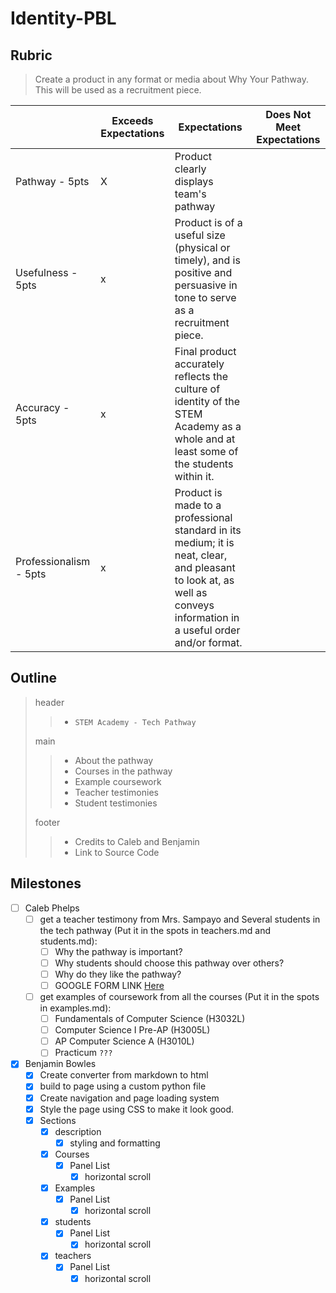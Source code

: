 # Identity-PBL

## Rubric

> Create a product in any format or media about Why Your Pathway. This will be used as a recruitment piece.

|                        | Exceeds Expectations | Expectations                                                                                                                                                          | Does Not Meet Expectations |
| ---------------------- | -------------------- | --------------------------------------------------------------------------------------------------------------------------------------------------------------------- | -------------------------- |
| Pathway - 5pts         | X                    | Product clearly displays team's pathway                                                                                                                               |                            |
| Usefulness - 5pts      | x                    | Product is of a useful size (physical or timely), and is positive and persuasive in tone to serve as a recruitment piece.                                             |                            |
| Accuracy - 5pts        | x                    | Final product accurately reflects the culture of identity of the STEM Academy as a whole and at least some of the students within it.                                 |                            |
| Professionalism - 5pts | x                    | Product is made to a professional standard in its medium; it is neat, clear, and pleasant to look at, as well as conveys information in a useful order and/or format. |                            |

## Outline

> header
> >
> > * `STEM Academy - Tech Pathway`
>
> main
> >
> > * About the pathway
> > * Courses in the pathway
> > * Example coursework
> > * Teacher testimonies
> > * Student testimonies
>
> footer
> >
> > * Credits to Caleb and Benjamin
> > * Link to Source Code

## Milestones

* [ ] Caleb Phelps
  * [ ] get a teacher testimony from Mrs. Sampayo and Several students in the tech pathway (Put it in the spots in teachers.md and students.md):
    * [ ] Why the pathway is important?
    * [ ] Why students should choose this pathway over others?
    * [ ] Why do they like the pathway?
    * [ ] GOOGLE FORM LINK [Here](https://forms.gle/4nQaBPgMga2XVb9H6)
  * [ ] get examples of coursework from all the courses (Put it in the spots in examples.md):
    * [ ] Fundamentals of Computer Science (H3032L)
    * [ ] Computer Science I Pre-AP (H3005L)
    * [ ] AP Computer Science A (H3010L)
    * [ ] Practicum `???`
* [x] Benjamin Bowles
  * [x] Create converter from markdown to html
  * [x] build to page using a custom python file
  * [x] Create navigation and page loading system
  * [x] Style the page using CSS to make it look good.
  * [x] Sections
    * [x] description
      * [x] styling and formatting
    * [x] Courses
      * [x] Panel List
        * [x] horizontal scroll
    * [x] Examples
      * [x] Panel List
        * [x] horizontal scroll
    * [x] students
      * [x] Panel List
        * [x] horizontal scroll
    * [x] teachers
      * [x] Panel List
        * [x] horizontal scroll

